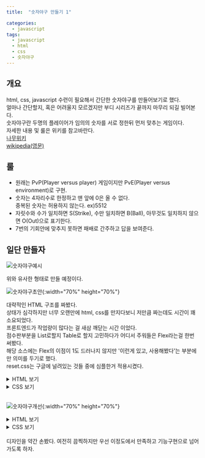 ```yaml
---
title:  "숫자야구 만들기 1"

categories:
  - javascript
tags:
  - javascript
  - html
  - css
  - 숫자야구
---
```

## 개요
html, css, javascript 수련이 필요해서 간단한 숫자야구를 만들어보기로 했다.  
얼마나 간단할지, 혹은 어려울지 모르겠지만 부디 시리즈가 끝까지 마무리 되길 빌어본다.  
숫자야구란 두명의 플레이어가 임의의 숫자를 서로 정한뒤 먼저 맞추는 게임이다.  
자세한 내용 및 룰은 위키를 참고바란다.  
[나무위키](https://namu.wiki/w/숫자야구)  
[wikipedia(영문)](https://en.wikipedia.org/wiki/Bulls_and_Cows)


## 룰

* 원래는 PvP(Player versus player) 게임이지만 PvE(Player versus environment)로 구현.  
* 숫자는 4자리수로 한정하고 맨 앞에 0은 올 수 없다.  
중복된 숫자는 허용하지 않는다. ex)5512  
* 자릿수와 수가 일치하면 S(Strike), 수만 일치하면 B(Ball), 아무것도 일치하지 않으면 O(Out)으로 표기한다.  
* 7번의 기회안에 맞추지 못하면 패배로 간주하고 답을 보여준다.  

## 일단 만들자

![숫자야구예시](https://upload.wikimedia.org/wikipedia/commons/d/d4/4digits_0.4_screenshot.png "숫자야구예시")  

위와 유사한 형태로 만들 예정이다.

<!--
## 환경세팅
먼저 원활한 개발을 위해 에디터와 브라우저가 필요한데 여기서는 Chrome과 VSCode를 사용할 것이다.  
설치가 다 끝났다면 VSCode 플러그인을 받아보자.
-->

![숫자야구초안](https://github.com/pinomad/Pinomad.github.io/blob/master/img/2020-11-12.png?raw=true "숫자야구예시"){:width="70%" height="70%"}

대략적인 HTML 구조를 짜봤다.  
상태가 심각하지만 너무 오랜만에 html, css를 만지다보니 저만큼 짜는데도 시간이 꽤 소요되었다.  
프론트엔드가 작업량이 많다는 걸 새삼 깨닫는 시간 이었다.  
점수판부분을 List로할지 Table로 할지 고민하다가 어디서 주워들은 Flex라는걸 한번 써봤다.  
해당 소스에는 Flex의 이점이 1도 드러나지 않지만 '이런게 있고, 사용해봤다'는 부분에만 의미를 두기로 했다.  
reset.css는 구글에 널려있는 것들 중에 심플한거 적용시켰다.  

<details>
<summary>HTML 보기</summary>  
<p>

```xml
<!DOCTYPE html>
<html>
    <head>
        <title>숫자야구</title>
        <meta charset="UTF-8"/>
        <link rel="stylesheet" href="reset.css">
        <link rel="stylesheet" href="index.css">
    </head>
    <body>
        <script src="index.js"></script>
        <div id="wrap">
            <div id="header">
                <div class="btnStart">시작</div>
                <div class="btnEnd">종료</div>
            </div>
            <div id="main">
                <form>
                    <input type="text" placeholder="4자리 숫자 입력">
                    <button>OK</button>
                </form>
                <div class="container">
                    <div class="con1">                        
                    </div>
                    <div class="con2">
                        guess
                    </div>
                    <div class="con3">
                        answer
                    </div>
                </div>
                <div class="container">
                    <div class="con1">
                        1
                    </div>
                    <div class="con2">
                        1234
                    </div>
                    <div class="con3">
                        1S
                    </div>
                </div>
                <div class="container">
                    <div class="con1">
                        2
                    </div>
                    <div class="con2">
                        1234
                    </div>
                    <div class="con3">
                        1S
                    </div>
                </div>
                <div class="container">
                    <div class="con1">
                        3
                    </div>
                    <div class="con2">
                        1234
                    </div>
                    <div class="con3">
                        1S
                    </div>
                </div>
            </div>
            <div id="footer">
                <div class="result">결과</div>
            </div>
        </div>
    </body>
</html>
```
</p>
</details>
<details>  
<summary>CSS 보기</summary>
<p>

```css
#wrap{width:400px; height:500px; margin:0 auto; margin-top: 100px;}
#header{border: solid green 1px; }
#main{height:400px; border: solid blue 1px; text-align: center; padding-top:20px;}
#footer{line-height:40px; border: solid red 1px; text-align: center;}
.btnStart{line-height:40px; display:inline-block; width:48.5%; text-align: center; border:1px solid red;}
.btnEnd{line-height:40px; display:inline-block; width:48.5%; text-align: center; border:1px solid red;}
.container{padding-top: 20px; display:flex; flex-direction: row; flex-wrap:wrap; justify-content: space-around;}
.con1{flex-basis:60px;}
.con2{flex-basis:60px;}
.con3{padding-right:30px; flex-basis:60px;}
```
</p>
</details>
<br/>

![숫자야구개선](https://github.com/pinomad/Pinomad.github.io/blob/master/img/2020-11-13.png?raw=true "숫자야구개선"){:width="70%" height="70%"}

<details>
<summary>HTML 보기</summary>
<p>

```xml
<!DOCTYPE html>
<html>
    <head>
        <title>숫자야구</title>
        <meta charset="UTF-8"/>
        <link rel="stylesheet" href="reset.css">
        <link rel="stylesheet" href="index.css">
    </head>
    <body>
        <script src="index.js"></script>
        <div id="wrap">
            <div id="header">
                <div class="btnStart">시작</div>
                <div class="btnEnd">종료</div>
            </div>
            <div id="main">
                <form>
                    <input type="text" placeholder="4자리 숫자 입력" class="input">
                    <button class="btn">OK</button>
                </form>
                <div class="container">
                    <div class="con1">      
                        Attempt                  
                    </div>
                    <div class="con2">
                        Guess
                    </div>
                    <div class="con3">
                        Answer
                    </div>
                </div>
                <div class="container">
                    <div class="con1">
                        1
                    </div>
                    <div class="con2">
                        1234
                    </div>
                    <div class="con3">
                        1S
                    </div>
                </div>
                <div class="container">
                    <div class="con1">
                        2
                    </div>
                    <div class="con2">
                        4321
                    </div>
                    <div class="con3">
                        1S 2B
                    </div>
                </div>
                <div class="container">
                    <div class="con1">
                        3
                    </div>
                    <div class="con2">
                        1234
                    </div>
                    <div class="con3">
                        1S
                    </div>
                </div>
                <div class="result">성공!</div>
            </div>
            <div id="footer">
                <div class="score">점수!</div>
            </div>
        </div>
    </body>
</html>
```
</p>
</details>
<details>  
<summary>CSS 보기</summary>
<p>

```css
#wrap{width:400px; height:530px; margin:0 auto; margin-top: 100px;  font-family: 'Goldman', sans-serif; border: solid #FAB48E 2px; border-radius: 20px;}
#header{}
#main{position:relative; height:400px; border-top: solid #FAB48E 2px; text-align: center; padding-top:20px; background-image: url(); background-size: cover; }
#footer{border-top: solid #FAB48E 2px; text-align: center;}
.btnStart{line-height:40px; display:inline-block; width:49%; text-align: center; border-right:solid #FAB48E 2px;}
.btnEnd{line-height:40px; display:inline-block; width:49%; text-align: center; }
.container{padding-top: 20px; display:flex; flex-direction: row; flex-wrap:wrap; justify-content: space-around;}
.input{border: 2px solid #FAB48E; font-size:15px;}
.input:focus{outline:none;}
.btn{background:#fff; color:#FAB48E; border: 2px solid #FAB48E; border-radius: 10px; font-size:15px;}
.btn:focus{outline:none;}
.con1{flex-basis:50px;}
.con2{flex-basis:50px;}
.con3{flex-basis:50px;}
.result{position: absolute; bottom:0px; right:0px; margin-right: 10px; margin-bottom:10px;}
.score{line-height: 65px; }
```
</p>
</details>
<br/>
디자인을 약간 손봤다.
여전히 끔찍하지만 우선 이정도에서 만족하고 기능구현으로 넘어가도록 하자.
